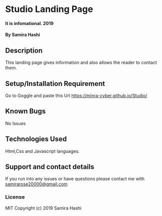 # Studio Landing Page
#### It is infomational. 2019
#### By Samira Hashi
## Description
This landing page gives information and also allows the reader to contact them.
## Setup/Installation Requirement
 Go to Goggle and paste this Url https://minra-cyber.github.io/Studio/
## Known Bugs
No Issues
## Technologies Used
Html,Css and Javascript languages.
## Support and contact details
If  you run into any issues or have questions please contact me with samirarose20000@gmail.com
### License
MIT
Copyright (c) 2019 Samira Hashi
